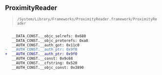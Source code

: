 ## ProximityReader

> `/System/Library/Frameworks/ProximityReader.framework/ProximityReader`

```diff

   __DATA_CONST.__objc_selrefs: 0x680
   __DATA_CONST.__objc_protorefs: 0xa8
   __AUTH_CONST.__auth_got: 0x11c0
-  __AUTH_CONST.__auth_ptr: 0x9f8
+  __AUTH_CONST.__auth_ptr: 0x9f0
   __AUTH_CONST.__const: 0x9c68
   __AUTH_CONST.__cfstring: 0x520
   __AUTH_CONST.__objc_const: 0x3890

```
